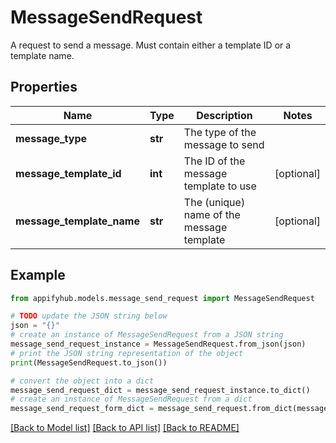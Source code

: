 # MessageSendRequest

A request to send a message. Must contain either a template ID or a template name.

## Properties

Name | Type | Description | Notes
------------ | ------------- | ------------- | -------------
**message_type** | **str** | The type of the message to send | 
**message_template_id** | **int** | The ID of the message template to use | [optional] 
**message_template_name** | **str** | The (unique) name of the message template | [optional] 

## Example

```python
from appifyhub.models.message_send_request import MessageSendRequest

# TODO update the JSON string below
json = "{}"
# create an instance of MessageSendRequest from a JSON string
message_send_request_instance = MessageSendRequest.from_json(json)
# print the JSON string representation of the object
print(MessageSendRequest.to_json())

# convert the object into a dict
message_send_request_dict = message_send_request_instance.to_dict()
# create an instance of MessageSendRequest from a dict
message_send_request_form_dict = message_send_request.from_dict(message_send_request_dict)
```
[[Back to Model list]](../README.md#documentation-for-models) [[Back to API list]](../README.md#documentation-for-api-endpoints) [[Back to README]](../README.md)



